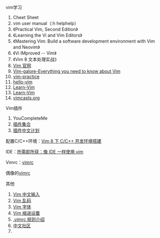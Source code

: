 vim学习

1. Cheet Sheet
2. vim user manual（:h helphelp）
3. 《Practical Vim, Second Edition》
4. 《Learning the Vi and Vim Editors》
5. 《Mastering Vim: Build a software development environment with Vim and Neovim》
6. 《Vi IMproved -- Vim》
7. 《Vim 8 文本处理实战》
8. [Vim 官网](https://www.vim.org/)
9. [Vim-galore-Everything you need to know about Vim](https://github.com/wsdjeg/vim-galore-zh_cn "中文")
10. [vim-practice](https://github.com/oldratlee/vim-practice#0-%E5%BA%8F)
11. [hello-vim](https://github.com/vim-china/hello-vim)
12. [Learn-Vim](https://github.com/iggredible/Learn-Vim "英文")
13. [Learn-Vim](https://github.com/wsdjeg/Learn-Vim_zh_cn "中文")
14. [vimcasts.org](http://vimcasts.org/)

Vim插件

1. YouCompleteMe
2. [插件集合](https://www.ibm.com/developerworks/cn/linux/l-tip-vim2/)
3. [插件中文计划](https://github.com/vimcn)

配置C/C++环境：[Vim 8 下 C/C++ 开发环境搭建](http://www.skywind.me/blog/archives/2084)

IDE：[所需即所获：像 IDE 一样使用 vim](https://github.com/yangyangwithgnu/use_vim_as_ide)

Vimrc：[vimrc](https://github.com/amix/vimrc)

偶像的[vimrc](https://github.com/nelstrom/dotfiles/blob/master/vimrc)

其他

1. [Vim 中文输入](https://codefalling.com/2015/11/02/fcitx-vim-for-OS-X/ "完美解决 Mac 下 Vim 的输入法切换问题")
2. [Vim 乱码](http://edyfox.codecarver.org/html/vim_fileencodings_detection.html "[VIM 文件编码识别与乱码处理]")
3. [Vim 字体](https://github.com/oldratlee/vim-practice/blob/master/font-config/README.md)
4. [Vim 缩进设置](https://www.ibm.com/developerworks/cn/linux/l-tip-vim1/)
5. [.vimrc 规则介绍](https://www.ibm.com/developerworks/cn/linux/l-tip-vim3/)
6. [中文社区](https://github.com/vim-china)
7. 
